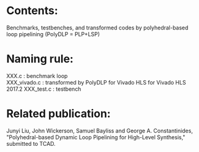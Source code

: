 # Contents:
Benchmarks, testbenches, and transformed codes by polyhedral-based loop pipelining (PolyDLP = PLP+LSP)

# Naming rule:  
XXX.c : benchmark loop  
XXX_vivado.c : transformed by PolyDLP for Vivado HLS for Vivado HLS 2017.2
XXX_test.c : testbench  

# Related publication:
Junyi Liu, John Wickerson, Samuel Bayliss and George A. Constantinides, "Polyhedral-based Dynamic Loop Pipelining for High-Level Synthesis," submitted to TCAD.
